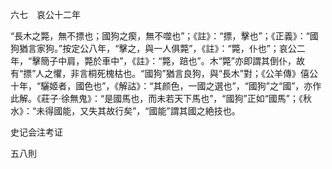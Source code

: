 六七　哀公十二年

“長木之斃，無不摽也；國狗之瘈，無不噬也”；《註》：“摽，擊也”；《正義》：“國狗猶言家狗。”按定公八年，“擊之，與一人俱斃”，《註》：“斃，仆也”；哀公二年，“擊簡子中肩，斃於車中”，《註》：“斃，踣也”。木“斃”亦即謂其倒仆，故有“摽”人之懼，非言桐死槐枯也。“國狗”猶言良狗，與“長木”對；《公羊傳》僖公十年，“驪姬者，國色也”，《解詁》：“其颜色，一國之選也”，“國狗”之“國”，亦作此解。《莊子·徐無鬼》：“是國馬也，而未若天下馬也”，“國狗”正如“國馬”；《秋水》：“未得國能，又失其故行矣”，“國能”謂其國之絶技也。


















史记会注考证



五八則